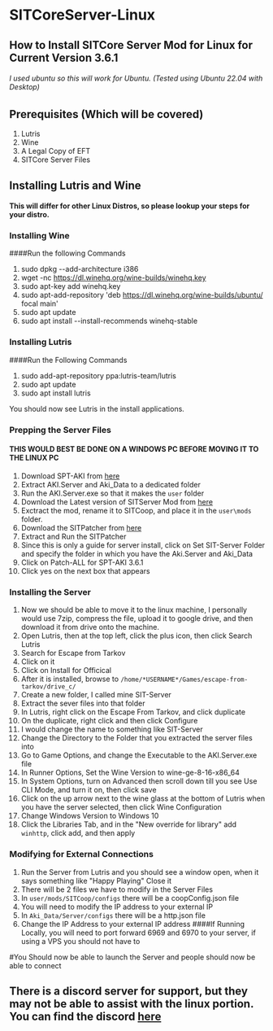# SITCoreServer-Linux
## How to Install SITCore Server Mod for Linux for Current Version 3.6.1
###### I used ubuntu so this will work for Ubuntu. (Tested using Ubuntu 22.04 with Desktop)

## Prerequisites (Which will be covered)
1. Lutris
2. Wine
3. A Legal Copy of EFT
4. SITCore Server Files

## Installing Lutris and Wine
#### This will differ for other Linux Distros, so please lookup your steps for your distro. 

### Installing Wine
####Run the following Commands

  1. sudo dpkg --add-architecture i386
  2. wget -nc https://dl.winehq.org/wine-builds/winehq.key
  3. sudo apt-key add winehq.key
  4. sudo apt-add-repository 'deb https://dl.winehq.org/wine-builds/ubuntu/ focal main'
  5. sudo apt update
  6. sudo apt install --install-recommends winehq-stable

### Installing Lutris
####Run the Following Commands

1. sudo add-apt-repository ppa:lutris-team/lutris
2. sudo apt update
3. sudo apt install lutris

You should now see Lutris in the install applications. 

### Prepping the Server Files
#### THIS WOULD BEST BE DONE ON A WINDOWS PC BEFORE MOVING IT TO THE LINUX PC
1. Download SPT-AKI from [here](https://www.sp-tarkov.com/)
2. Extract AKI.Server and Aki_Data to a dedicated folder
3. Run the AKI.Server.exe so that it makes the `user` folder
4. Download the Latest version of SITServer Mod from [here](https://github.com/paulov-t/SIT.Aki-Server-Mod/releases)
5. Exctract the mod, rename it to SITCoop, and place it in the `user\mods` folder.
6. Download the SITPatcher from [here](https://github.com/T4s3rF4c3/SIT-Patcher-Troubleshoot/raw/20b83780f1c5f0b94685c0c38b299c640db856bb/BIN/x64/SIT-Patcher-Troubleshoot.exe)
7. Extract and Run the SITPatcher
8. Since this is only a guide for server install, click on Set SIT-Server Folder and specify the folder in which you have the Aki.Server and Aki_Data
9. Click on Patch-ALL for SPT-AKI 3.6.1
10. Click yes on the next box that appears

### Installing the Server
1. Now we should be able to move it to the linux machine, I personally would use 7zip, compress the file, upload it to google drive, and then download it from drive onto the machine.
2. Open Lutris, then at the top left, click the plus icon, then click Search Lutris
3. Search for Escape from Tarkov
4. Click on it
5. Click on Install for Officical
6. After it is installed, browse to `/home/*USERNAME*/Games/escape-from-tarkov/drive_c/`
7. Create a new folder, I called mine SIT-Server
8. Extract the sever files into that folder
9. In Lutris, right click on the Escape From Tarkov, and click duplicate
10. On the duplicate, right click and then click Configure
11. I would change the name to something like SIT-Server
12. Change the Directory to the Folder that you extracted the server files into
13. Go to Game Options, and change the Executable to the AKI.Server.exe file
14. In Runner Options, Set the Wine Version to wine-ge-8-16-x86_64
15. In System Options, turn on Advanced then scroll down till you see Use CLI Mode, and turn it on, then click save
16. Click on the up arrow next to the wine glass at the bottom of Lutris when you have the server selected, then click Wine Configuration
17. Change Windows Version to Windows 10
18. Click the Libraries Tab, and in the "New override for library" add `winhttp`, click add, and then apply


### Modifying for External Connections
1. Run the Server from Lutris and you should see a window open, when it says something like "Happy Playing" Close it
2. There will be 2 files we have to modify in the Server Files
3. In `user/mods/SITCoop/configs` there will be a coopConfig.json file
4. You will need to modify the IP address to your external IP
5. In `Aki_Data/Server/configs` there will be a http.json file
6. Change the IP Address to your external IP address
####If Running Locally, you will need to port forward 6969 and 6970 to your server, if using a VPS you should not have to

#You Should now be able to launch the Server and people should now be able to connect
## There is a discord server for support, but they may not be able to assist with the linux portion. You can find the discord [here](https://discord.gg/VengzHxNmZ)
